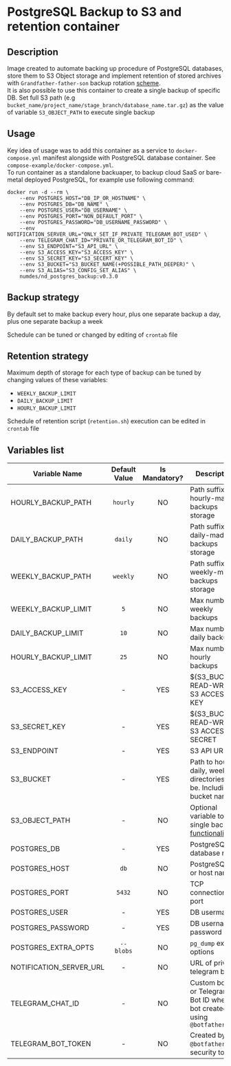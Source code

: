 # PostgreSQL Backup to S3 and retention container

## Description

Image created to automate backing up procedure of PostgreSQL databases, store them to S3 Object storage and implement retention of stored archives with `Grandfather-father-son` backup rotation [scheme](https://en.wikipedia.org/wiki/Backup_rotation_scheme).     
It is also possible to use this container to create a single backup of specific DB. Set full S3 path (e.g `bucket_name/project_name/stage_branch/database_name.tar.gz`) as the value of variable `S3_OBJECT_PATH`  to execute single backup  

## Usage

Key idea of usage was to add this container as a service to `docker-compose.yml` manifest alongside with PostgreSQL database container. See `compose-example/docker-compose.yml`.    
To run container as a standalone backuaper, to backup cloud SaaS or bare-metal deployed PostgreSQL, for example use following command:

```shell
docker run -d --rm \
    --env POSTGRES_HOST="DB_IP_OR_HOSTNAME" \
    --env POSTGRES_DB="DB_NAME" \
    --env POSTGRES_USER="DB_USERNAME" \
    --env POSTGRES_PORT="NON_DEFAULT_PORT" \
    --env POSTGRES_PASSWORD="DB_USERNAME_PASSWORD" \
    --env NOTIFICATION_SERVER_URL="ONLY_SET_IF_PRIVATE_TELEGRAM_BOT_USED" \
    --env TELEGRAM_CHAT_ID="PRIVATE_OR_TELEGRAM_BOT_ID" \
    --env S3_ENDPOINT="S3_API_URL" \
    --env S3_ACCESS_KEY="S3_ACCESS_KEY" \
    --env S3_SECRET_KEY="S3_SECERT_KEY" \
    --env S3_BUCKET="S3_BUCKET_NAME(+POSSIBLE_PATH_DEEPER)" \
    --env S3_ALIAS="S3_CONFIG_SET_ALIAS" \
    numdes/nd_postgres_backup:v0.3.0
```

## Backup strategy

By default set to make backup every hour, plus one separate backup a day, plus one separate backup a week

Schedule can be tuned or changed by editing of `crontab` file

## Retention strategy

Maximum depth of storage for each type of backup can be tuned by changing values of these variables:

- `WEEKLY_BACKUP_LIMIT`
- `DAILY_BACKUP_LIMIT`
- `HOURLY_BACKUP_LIMIT`

Schedule of retention script (`retention.sh`) execution can be edited in `crontab` file 

## Variables list

| Variable Name             | Default Value | Is Mandatory? | Description                                                               |
|---------------------------|:-------------:|:-------------:|---------------------------------------------------------------------------|
| HOURLY_BACKUP_PATH        | `hourly`      |     NO        | Path suffix to hourly-made backups storage |
| DAILY_BACKUP_PATH         | `daily`       |     NO        | Path suffix to daily-made backups storage|
| WEEKLY_BACKUP_PATH        | `weekly`      |     NO        | Path suffix to weekly-made backups storage|
| WEEKLY_BACKUP_LIMIT       | `5`           |     NO        | Max number of weekly backups      |
| DAILY_BACKUP_LIMIT        | `10`          |     NO        | Max number of daily backups       |
| HOURLY_BACKUP_LIMIT       | `25`          |     NO        | Max number of hourly backups      |
| S3_ACCESS_KEY             | -             |     YES       | ${S3_BUCKET} READ-WRITE S3 ACCESS KEY |
| S3_SECRET_KEY             | -             |     YES       | ${S3_BUCKET} READ-WRITE S3 ACCESS SECRET  |
| S3_ENDPOINT               | -             |     YES       | S3 API URL |
| S3_BUCKET                 | -             |     YES       | Path to hourly, daily, weekly directories will be. Including bucket name        |
| S3_OBJECT_PATH            | -             |     NO        | Optional variable to use single backup [functionality](#description) |
| POSTGRES_DB               | -             |     YES       | PostgreSQL database name                                                            |
| POSTGRES_HOST             | `db`          |     NO        | PostgreSQL IP or host name                                        |
| POSTGRES_PORT             | `5432`        |     NO        | TCP connection port                                                  |
| POSTGRES_USER             | -             |     YES       | DB usermane                                                            |
| POSTGRES_PASSWORD         | -             |     YES       | DB username password                                                    |
| POSTGRES_EXTRA_OPTS       | `--blobs`     |     NO        | `pg_dump` extra options |
| NOTIFICATION_SERVER_URL   | -             |     NO        | URL of private telegram bot                                                            |
| TELEGRAM_CHAT_ID          | -             |     NO        | Custom bot ID or Telegram Bot ID when bot created using `@botfather`                                                   |
| TELEGRAM_BOT_TOKEN        | -             |     NO        | Created by `@botfather` bot security token  |
